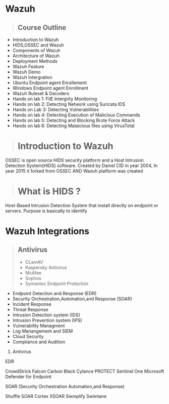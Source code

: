 # Wazuh

> ## Course Outline
* Introduction to Wazuh
* HIDS,OSSEC and Wazuh
* Components of Wazuh
* Architecture of Wazuh
* Deployment Methods
* Wazuh Feature
* Wazuh Demo
* Wazuh Intergration
* Ubuntu Endpoint agent Enrollement
* Windows Endpoint agent Enrollment
* Wazuh Ruleset & Decoders
* Hands on lab 1: FilE Intergrity Monitoring
* Hands on lab 2: Detecting Network using Suricata IDS 
* Hands on Lab 3: Detecting Vulnerabilities
* Hands on lab 4: Detecting Execution of Malicious Commands
* Hands on lab 5: Detecting and Blocking Brute Force Attack
* Hands on lab 6: Detecting Malaicious files using VirusTotal

> # Introduction to Wazuh
OSSEC is open source HIDS security platform and a Host Intrusion Detection System(HIDS) software. Created by Daniel CID in year 2004, In year 2015 it forked from OSSEC AND Wazuh platform was created  

> # What is HIDS ?
Host-Based Intrusion Detection System that install directly on endpoint or servers. Purpose is basically to identify





# Wazuh Integrations
>  ## Antivirus
> * CLamAV
> * Kaspersky Antivirus
> * McAfee
> * Sophos
> * Symantec Endpoint Protection
* Endpoint Detection and Response (EDR)
* Security Orchestration,Automation,and Response (SOAR)
* Incident Response
* Threat Response
* Intrusion Detection system (IDS)
* Intrusion Prevention system (IPS)
* Vulnerability Managment
* Log Manangement and SIEM
* Cloud Security
* Compliance and Audition

1. Antivirus




EDR

CrowdStrick Falcon
Carbon Black
Cylance PROTECT
Sentinel One
Microsoft Defender for Endpoint


SOAR (Security Orchestration Automation,and Response)

Shuffle SOAR
Cortex XSOAR
Siemplify
Swimlane
